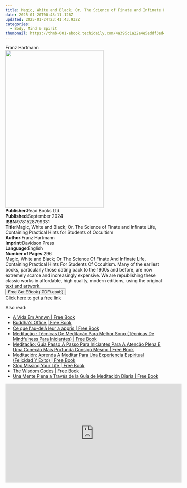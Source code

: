 ```yaml
---
title: Magic, White and Black; Or, The Science of Finate and Infinate Life, Containing Practical Hints for Students of Occultism | Free Book
date: 2025-01-20T00:43:11.126Z
updated: 2025-01-24T23:41:43.932Z
categories:
  - Body, Mind & Spirit
thumbnail: https://thmb-001-ebook.techidaily.com/4a395c1a22a4e5eddf3ed44cb1b1579e80d67ad2052bb722ea1d5f2783026d6a.jpg
---
```

<main id="book-container">
  <div class="flex flex-col">
    <div class="book-brief flex-1 py-6 px-4 sm:p-6 md:py-10 md:px-8">
      <!-- brief-->
      <div class="book-brief-main">Franz Hartmann</div>
    </div>
    <div
      class="book-meta-info flex-1 grid gap-4 col-start-1 col-end-3 row-start-1 sm:mb-6 sm:grid-cols-4 lg:gap-6 lg:col-start-2 lg:row-end-6 lg:row-span-6 lg:mb-0"
    >
      <div
        class="book-meta-info-left place-content-center mt-4 p-4 text-sm leading-6 col-start-2 col-span-2 dark:text-slate-400"
      >
        <img
          class="w-full h-500 object-cover rounded-lg sm:h-255 sm:col-span-2 lg:col-span-full"
          src="https://img-001-ebook.techidaily.com/6c9069beddac09222620081eaef9e7af67fb31e7e5e5b3351e4fa643e3a31960.jpg"
          alt=""
          width="312"
          height="500"
        />
      </div>
      <div
        class="book-meta-info-right mt-2 col-start-1 row-start-2 col-span-3 self-center"
      >
        <!-- meta data  -->
        <div class="flex flex-col px-4 md:px-8">
          <div class="flex-1">
            <strong>Publisher</strong>:<span class="px-2">Read Books Ltd.</span>
          </div>
          <div class="flex-1">
            <strong>Published</strong>:<span class="px-2">September 2024</span>
          </div>
          <div class="flex-1">
            <strong>ISBN</strong>:<span class="px-2">9781528799331</span>
          </div>
          <div class="flex-1">
            <strong>Title</strong>:<span class="px-2"
              >Magic, White and Black; Or, The Science of Finate and Infinate
              Life, Containing Practical Hints for Students of Occultism</span
            >
          </div>
          <div class="flex-1">
            <strong>Author</strong>:<span class="px-2">Franz Hartmann</span>
          </div>
          <div class="flex-1">
            <strong>Imprint</strong>:<span class="px-2">Davidson Press</span>
          </div>
          <div class="flex-1">
            <strong>Language</strong>:<span class="px-2">English</span>
          </div>
          <div class="flex-1">
            <strong>Number of Pages</strong>:<span class="px-2">296</span>
          </div>
        </div>
      </div>
    </div>
    <div class="book-description flex-1 py-6 px-4 sm:p-6 md:py-10 md:px-8">
      <div class="book-description-main">
        <div accordion-content="" id="description">
          Magic, White and Black; Or The Science Of Finate And Infinate Life,
          Containing Practical Hints For Students Of Occultism. Many of the
          earliest books, particularly those dating back to the 1900s and
          before, are now extremely scarce and increasingly expensive. We are
          republishing these classic works in affordable, high quality, modern
          editions, using the original text and artwork.
        </div>
      </div>
    </div>
    <div class="book-excerpts flex-1 py-6 px-4 sm:p-6 md:py-10 md:px-8"></div>
    <div
      class="book-about-author flex-1 py-6 px-4 sm:p-6 md:py-10 md:px-8"
    ></div>
    <div class="book-free-get flex-1 py-6 px-4 sm:p-6 md:py-10 md:px-8">
      <button
        id="btn-free-get"
        class="bg-blue-500 hover:bg-blue-700 text-white font-bold py-2 px-4 rounded"
      >
        Free Get EBook (.PDF/.epub)
      </button>
      <div id="countdown-display" class="px-2 text-lg mt-2"></div>
      <a
        id="free-link"
        class="hidden bg-blue-500 hover:bg-blue-700 text-white font-bold py-2 px-4 rounded"
        href="https://www.ebooks.com/en-us/book/211454815/magic-white-and-black-or-the-science-of-finate-and-infinate-life-containing-practical-hints-for-students-of-occultism/franz-hartmann/"
        target="_blank"
        >Click here to get a free link</a
      >
    </div>
    <script>
      let countdownTime = 0;
      let countdownInterval = null;
      document
        .getElementById('btn-free-get')
        .addEventListener('click', startCountdown);
      function startCountdown() {
        countdownTime = new Date().getTime() + 60000 * 3;
        countdownInterval = setInterval(updateCountdown, 1000);
        document.getElementById('btn-free-get').disabled = true;
        document
          .getElementById('btn-free-get')
          .classList.add('bg-gray-500', 'cursor-not-allowed');
      }
      function updateCountdown() {
        let currentTime = new Date().getTime();
        let timeLeft = countdownTime - currentTime;
        let secondsLeft = Math.floor(timeLeft / 1000);
        document.getElementById('countdown-display').innerHTML =
          `Remaining time: ${secondsLeft} seconds.`;
        if (secondsLeft <= 0) {
          clearInterval(countdownInterval);
          document.getElementById('btn-free-get').classList.add('hidden');
          document.getElementById('free-link').classList.remove('hidden');
          document.getElementById('countdown-display').innerHTML = '';
        }
      }
    </script>
  </div>
</main>

<ins class="adsbygoogle"
      style="display:block"
      data-ad-client="ca-pub-7571918770474297"
      data-ad-slot="8358498916"
      data-ad-format="auto"
      data-full-width-responsive="true"></ins>
    

<span class="atpl-alsoreadstyle">Also read:</span>
<div><ul>
<li><a href="https://novels-ebooks.techidaily.com/209660732-9781547573103-a-vida-em-annwn/"><u>A Vida Em Annwn | Free Book</u></a></li>
<li><a href="https://novels-ebooks.techidaily.com/209659129-9780762494576-buddhas-office/"><u>Buddha's Office | Free Book</u></a></li>
<li><a href="https://novels-ebooks.techidaily.com/209658114-9782824632124-ce-que-lau-dela-leur-a-appris/"><u>Ce que l'au-delà leur a appris | Free Book</u></a></li>
<li><a href="https://novels-ebooks.techidaily.com/209660879-9781547574582-meditacao-tecnicas-de-meditacao-para-melhor-sono-tecnicas-de-mindfulness-para-iniciantes/"><u>Meditação : Técnicas De Meditação Para Melhor Sono (Técnicas De Mindfulness Para Iniciantes) | Free Book</u></a></li>
<li><a href="https://novels-ebooks.techidaily.com/209660753-9781547574575-meditacao-guia-passo-a-passo-para-iniciantes-para-a-atencao-plena-e-uma-conexao-mais-profunda-consigo-mesmo/"><u>Meditação: Guia Passo A Passo Para Iniciantes Para A Atenção Plena E Uma Conexão Mais Profunda Consigo Mesmo | Free Book</u></a></li>
<li><a href="https://novels-ebooks.techidaily.com/209660873-9781547579648-meditacion-aprenda-a-meditar-para-una-experiencia-espiritual-felicidad-y-exito/"><u>Meditación: Aprenda A Meditar Para Una Experiencia Espiritual (Felicidad Y Éxito) | Free Book</u></a></li>
<li><a href="https://novels-ebooks.techidaily.com/209659105-9780738285313-stop-missing-your-life/"><u>Stop Missing Your Life | Free Book</u></a></li>
<li><a href="https://novels-ebooks.techidaily.com/209658641-9781401949358-the-wisdom-codes/"><u>The Wisdom Codes | Free Book</u></a></li>
<li><a href="https://novels-ebooks.techidaily.com/209660756-9781547578757-una-mente-plena-a-traves-de-la-guia-de-meditacion-diaria/"><u>Una Mente Plena a Través de la Guía de Meditación Diaria | Free Book</u></a></li>
</ul></div>

<!-- affiliate ads begin -->
<iframe width="560" height="315" src="https://www.youtube.com/embed/May-pLCUkEA?si=PGlcFZAlsp3S3beI" title="YouTube video player" frameborder="0" allow="accelerometer; autoplay; clipboard-write; encrypted-media; gyroscope; picture-in-picture; web-share" referrerpolicy="strict-origin-when-cross-origin" allowfullscreen></iframe>
<!-- affiliate ads end -->

